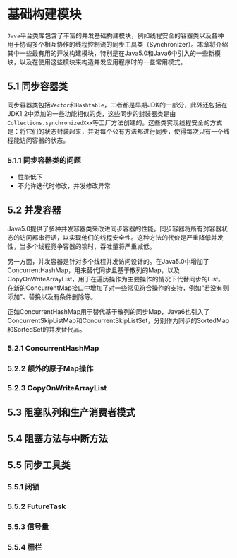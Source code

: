 # 基础构建模块

`Java`平台类库包含了丰富的并发基础构建模块，例如线程安全的容器类以及各种用于协调多个相互协作的线程控制流的同步工具类（Synchronizer）。本章将介绍其中一些最有用的开发构建模块，特别是在Java5.0和Java6中引入的一些新模块，以及在使用这些模块来构造并发应用程序时的一些常用模式。

<!--more-->


## 5.1 同步容器类

同步容器类包括`Vector`和`Hashtable`，二者都是早期JDK的一部分，此外还包括在JDK1.2中添加的一些功能相似的类，这些同步的封装器类是由`Collections.synchronizedXxx`等工厂方法创建的。这些类实现线程安全的方式是：将它们的状态封装起来，并对每个公有方法都进行同步，使得每次只有一个线程能访问容器的状态。



### 5.1.1 同步容器类的问题

* 性能低下
* 不允许迭代时修改，并发修改异常



## 5.2 并发容器

Java5.0提供了多种并发容器类来改进同步容器的性能。同步容器将所有对容器状态的访问都串行话，以实现他们的线程安全性。这种方法的代价是严重降低并发性，当多个线程竞争容器的锁时，吞吐量将严重减低。

另一方面，并发容器是针对多个线程并发访问设计的。在Java5.0中增加了ConcurrentHashMap，用来替代同步且基于散列的Map，以及CopyOnWriteArrayList，用于在遍历操作为主要操作的情况下代替同步的List。在新的ConcurrentMap接口中增加了对一些常见符合操作的支持，例如“若没有则添加”、替换以及有条件删除等。

正如ConcurrentHashMap用于替代基于散列的同步Map，Java6也引入了ConcurrentSkipListMap和ConcurrentSkipListSet，分别作为同步的SortedMap和SortedSet的并发替代品。

### 5.2.1 ConcurrentHashMap

### 5.2.2 额外的原子Map操作

### 5.2.3 CopyOnWriteArrayList

## 5.3 阻塞队列和生产消费者模式

## 5.4 阻塞方法与中断方法

## 5.5 同步工具类

### 5.5.1 闭锁

### 5.5.2 FutureTask

### 5.5.3 信号量

### 5.5.4 栅栏


